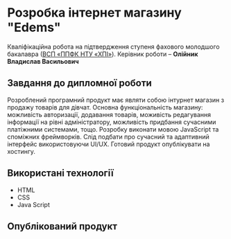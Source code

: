 # Розробка інтернет магазину "Edems"
Кваліфікаційна робота на підтвердження ступеня фахового молодшого
бакалавра ([ВСП «ППФК НТУ «ХПІ»](http://polytechnic.poltava.ua)). Керівник
роботи – **Олійник Владислав Васильович**

## Завдання до дипломної роботи

Розроблений програмний продукт має являти собою інтурнет магазин з продажу товарів для дівчат. Основна функціональність магазину: можливість авторизації, додавання товарів, моживість редагування інформації на рівні адміністратору, можливість придбання сучасними платіжними системами, тощо. Розробку виконати мовою JavaScript та споміжних фреймворків. Слід подбати про сучасний та адаптивний інтерфейс використовуючи UI/UX. Готовий продукт опублікувати на хостингу.

## Використані технології

* HTML
* CSS
* Java Script

## Опублікований продукт
